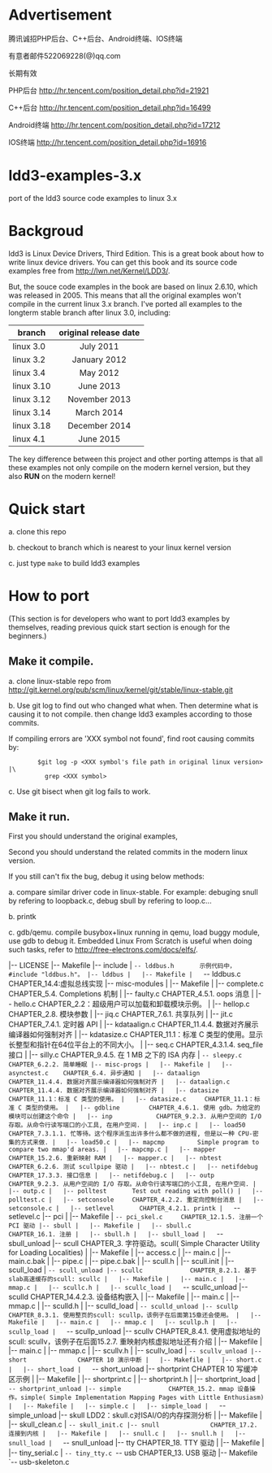 Advertisement
=================
腾讯诚招PHP后台、C++后台、Android终端、IOS终端

有意者邮件522069228(@)qq.com

长期有效

PHP后台
http://hr.tencent.com/position_detail.php?id=21921

C++后台
http://hr.tencent.com/position_detail.php?id=16499

Android终端
http://hr.tencent.com/position_detail.php?id=17212

IOS终端
http://hr.tencent.com/position_detail.php?id=16916


ldd3-examples-3.x
=================

port of the ldd3 source code examples to linux 3.x

Backgroud
=================
ldd3 is Linux Device Drivers, Third Edition.
This is a great book about how to write linux device drivers.
You can get this book and its source code examples free
from http://lwn.net/Kernel/LDD3/.

But, the souce code examples in the book are based on linux 2.6.10,
which was released in 2005. This means that all the original examples 
won't compile in the current linux 3.x branch. I've ported all examples 
to the longterm stable branch after linux 3.0, including:

|branch          |original release date|
|----------------|:--------------------:|
|linux 3.0       |July 2011 |
|linux 3.2       |January 2012 |
|linux 3.4       |May 2012 |
|linux 3.10      |June 2013 |
|linux 3.12      |November 2013 |
|linux 3.14      |March 2014 |
|linux 3.18      |December 2014 |
|linux 4.1       |June 2015 |

The key difference between this project and other porting attemps is that
all these examples not only compile on the modern kernel version,
but they also **RUN** on the modern kernel!


Quick start
=================
a. clone this repo

b. checkout to branch which is nearest to your linux kernel version

c. just type ```make``` to build ldd3 examples


How to port
=================
(This section is for developers who want to port ldd3 examples by themselves,
reading previous quick start section is enough for the beginners.)

Make it compile.
-----------------
a. clone linux-stable repo from
    http://git.kernel.org/pub/scm/linux/kernel/git/stable/linux-stable.git

b. Use git log to find out who changed what when. Then determine what is causing 
   it to not compile. then change ldd3 examples according to those commits.

   If  compiling errors are 'XXX symbol not found', find root causing commits by:
```
        $git log -p <XXX symbol's file path in original linux version> |\
          grep <XXX symbol>
```

c. Use git bisect when git log fails to work.

Make it run.
-----------------
First you should understand the original examples,

Second you should understand the related commits in the modern linux version.

If you still can't fix the bug, debug it using below methods:

a. compare similar driver code in linux-stable.
   For example: debuging snull by refering to loopback.c,
       debug sbull by refering to loop.c...

b. printk

c. gdb/qemu.
   compile busybox+linux running in qemu, load buggy module, use gdb to debug it.
   Embedded Linux From Scratch is useful when doing such tasks, refer to
   http://free-electrons.com/docs/elfs/.

















|-- LICENSE
|-- Makefile
|-- include
|   `-- lddbus.h       示例代码中，#include "lddbus.h"。
|-- lddbus
|   |-- Makefile
|   `-- lddbus.c       CHAPTER_14.4:虚拟总线实现
|-- misc-modules
|   |-- Makefile
|   |-- complete.c     CHAPTER_5.4. Completions 机制
|   |-- faulty.c       CHAPTER_4.5.1. oops 消息
|   |-- hello.c        CHAPTER_2.2：超级用户可以加载和卸载模块示例。
|   |-- hellop.c       CHAPTER_2.8. 模块参数
|   |-- jiq.c          CHAPTER_7.6.1. 共享队列
|   |-- jit.c          CHAPTER_7.4.1. 定时器 API
|   |-- kdataalign.c   CHAPTER_11.4.4. 数据对齐展示编译器如何强制对齐
|   |-- kdatasize.c    CHAPTER_11.1：标准 C 类型的使用。显示长整型和指针在64位平台上的不同大小。
|   |-- seq.c          CHAPTER_4.3.1.4. seq_file 接口
|   |-- silly.c        CHAPTER_9.4.5. 在 1 MB 之下的 ISA 内存
|   `-- sleepy.c       CHAPTER_6.2.2. 简单睡眠
|-- misc-progs
|   |-- Makefile
|   |-- asynctest.c    CHAPTER_6.4. 异步通知
|   |-- dataalign      CHAPTER_11.4.4. 数据对齐展示编译器如何强制对齐
|   |-- dataalign.c    CHAPTER_11.4.4. 数据对齐展示编译器如何强制对齐
|   |-- datasize       CHAPTER_11.1：标准 C 类型的使用。
|   |-- datasize.c     CHAPTER_11.1：标准 C 类型的使用。
|   |-- gdbline        CHAPTER_4.6.1. 使用 gdb。为给定的模块可以创建这个命令
|   |-- inp            CHAPTER_9.2.3. 从用户空间的 I/O 存取。从命令行读写端口的小工具, 在用户空间.
|   |-- inp.c
|   |-- load50         CHAPTER_7.3.1.1. 忙等待。这个程序派生出许多什么都不做的进程, 但是以一种 CPU-密集的方式来做.
|   |-- load50.c
|   |-- mapcmp         Simple program to compare two mmap'd areas.
|   |-- mapcmp.c
|   |-- mapper         CHAPTER_15.2.6. 重新映射 RAM
|   |-- mapper.c
|   |-- nbtest         CHAPTER_6.2.6. 测试 scullpipe 驱动
|   |-- nbtest.c
|   |-- netifdebug     CHAPTER_17.3.3. 接口信息
|   |-- netifdebug.c
|   |-- outp           CHAPTER_9.2.3. 从用户空间的 I/O 存取。从命令行读写端口的小工具, 在用户空间.
|   |-- outp.c
|   |-- polltest       Test out reading with poll()
|   |-- polltest.c
|   |-- setconsole     CHAPTER_4.2.2. 重定向控制台消息
|   |-- setconsole.c
|   |-- setlevel       CHAPTER_4.2.1. printk
|   `-- setlevel.c
|-- pci
|   |-- Makefile
|   `-- pci_skel.c     CHAPTER_12.1.5. 注册一个 PCI 驱动
|-- sbull
|   |-- Makefile
|   |-- sbull.c        CHAPTER_16.1. 注册
|   |-- sbull.h
|   |-- sbull_load
|   `-- sbull_unload
|-- scull              CHAPTER_3. 字符驱动。scull( Simple Character Utility for Loading Localities)
|   |-- Makefile
|   |-- access.c
|   |-- main.c
|   |-- main.c.bak
|   |-- pipe.c
|   |-- pipe.c.bak
|   |-- scull.h
|   |-- scull.init
|   |-- scull_load
|   `-- scull_unload
|-- scullc             CHAPTER_8.2.1. 基于slab高速缓存的scull: scullc
|   |-- Makefile
|   |-- main.c
|   |-- mmap.c
|   |-- scullc.h
|   |-- scullc_load
|   `-- scullc_unload
|-- sculld             CHAPTER_14.4.2.3. 设备结构嵌入
|   |-- Makefile
|   |-- main.c
|   |-- mmap.c
|   |-- sculld.h
|   |-- sculld_load
|   `-- sculld_unload
|-- scullp             CHAPTER_8.3.1. 使用整页的scull: scullp，该例子在后面第15章还会使用。
|   |-- Makefile
|   |-- main.c
|   |-- mmap.c
|   |-- scullp.h
|   |-- scullp_load
|   `-- scullp_unload
|-- scullv             CHAPTER_8.4.1. 使用虚拟地址的scull: scullv，该例子在后面15.2.7. 重映射内核虚拟地址还有介绍
|   |-- Makefile
|   |-- main.c
|   |-- mmap.c
|   |-- scullv.h
|   |-- scullv_load
|   `-- scullv_unload
|-- short              CHAPTER 10 演示中断
|   |-- Makefile
|   |-- short.c
|   |-- short_load
|   `-- short_unload
|-- shortprint         CHAPTER 10 写缓冲区示例
|   |-- Makefile
|   |-- shortprint.c
|   |-- shortprint.h
|   |-- shortprint_load
|   `-- shortprint_unload
|-- simple             CHAPTER_15.2. mmap 设备操作。simple( Simple Implementation Mapping Pages with Little Enthusiasm)
|   |-- Makefile
|   |-- simple.c
|   |-- simple_load
|   `-- simple_unload
|-- skull              LDD2：skull.c对ISAI/O的内存探测分析
|   |-- Makefile
|   |-- skull_clean.c
|   `-- skull_init.c
|-- snull              CHAPTER_17.2. 连接到内核
|   |-- Makefile
|   |-- snull.c
|   |-- snull.h
|   |-- snull_load
|   `-- snull_unload
|-- tty                CHAPTER_18. TTY 驱动
|   |-- Makefile
|   |-- tiny_serial.c
|   `-- tiny_tty.c
`-- usb                CHAPTER_13. USB 驱动
    |-- Makefile
    `-- usb-skeleton.c








